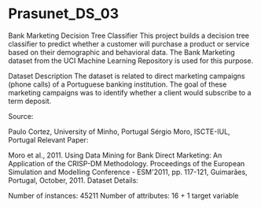 # Prasunet_DS_03

Bank Marketing Decision Tree Classifier
This project builds a decision tree classifier to predict whether a customer will purchase a product or service based on their demographic and behavioral data. The Bank Marketing dataset from the UCI Machine Learning Repository is used for this purpose.

Dataset Description
The dataset is related to direct marketing campaigns (phone calls) of a Portuguese banking institution. The goal of these marketing campaigns was to identify whether a client would subscribe to a term deposit.

Source:

Paulo Cortez, University of Minho, Portugal
Sérgio Moro, ISCTE-IUL, Portugal
Relevant Paper:

Moro et al., 2011. Using Data Mining for Bank Direct Marketing: An Application of the CRISP-DM Methodology. Proceedings of the European Simulation and Modelling Conference - ESM'2011, pp. 117-121, Guimarães, Portugal, October, 2011.
Dataset Details:

Number of instances: 45211
Number of attributes: 16 + 1 target variable
